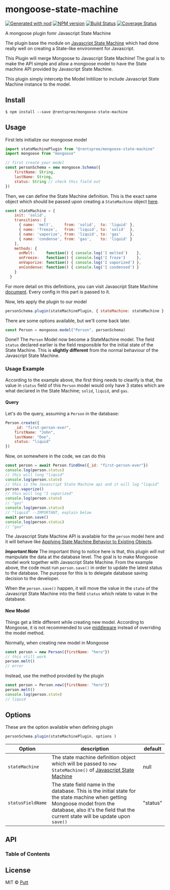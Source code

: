 # mongoose-state-machine

[![Generated with nod](https://img.shields.io/badge/generator-nod-2196F3.svg?style=flat-square)](https://github.com/diegohaz/nod)
[![NPM version](https://img.shields.io/npm/v/@rentspree/mongoose-state-machine.svg?style=flat-square)](https://npmjs.org/package/mongoose-state-machine)
[![Build Status](https://img.shields.io/travis/rentspree/mongoose-state-machine/master.svg?style=flat-square)](https://travis-ci.org/rentspree/mongoose-state-machine) [![Coverage Status](https://img.shields.io/codecov/c/github/rentspree/mongoose-state-machine/master.svg?style=flat-square)](https://codecov.io/gh/rentspree/mongoose-state-machine/branch/master)

A mongoose plugin fomr Javascript State Machine

The plugin base the module on [Javascript State Machine](https://github.com/jakesgordon/javascript-state-machine) which had done really well on creating a State-like environment for Javascript.

This Plugin will merge Mongoose to Javascript State Machine! The goal is to make the API simple and allow a mongoose model to have the State machine API provided by Javascript State Machine.

This plugin simply intercetp the Model Initilizer to include Javascript State Machine instance to the model.

## Install

    $ npm install --save @rentspree/mongoose-state-machine

## Usage

First lets initialize our mongoose model
```js
import stateMachinePlugin from "@rentspree/mongoose-state-machine"
import mongoose from "mongoose"

// first create your model
const personSchema = new mongoose.Schema({
    firstName: String,
    lastName: String,
    status: String // check this field out
})
```

Then, we can define the State Machine definition. This is the exact same object which should be passed upon creating a `StateMachine` object [here](https://github.com/jakesgordon/javascript-state-machine#usage).

```js
const stateMachine = {
    init: 'solid',
    transitions: [
      { name: 'melt',     from: 'solid',  to: 'liquid' },
      { name: 'freeze',   from: 'liquid', to: 'solid'  },
      { name: 'vaporize', from: 'liquid', to: 'gas'    },
      { name: 'condense', from: 'gas',    to: 'liquid' }
    ],
    methods: {
      onMelt:     function() { console.log('I melted')    },
      onFreeze:   function() { console.log('I froze')     },
      onVaporize: function() { console.log('I vaporized') },
      onCondense: function() { console.log('I condensed') }
    }
  }
```

For more detail on this definitions, you can visit Javascript State Machine [document](https://github.com/jakesgordon/javascript-state-machine#documentation). Every config in this part is passed to it.

Now, lets apply the plugin to our model

```js
personSchema.plugin(stateMachinePlugin, { stateMachine: stateMachine } )
```

There are some options available, but we'll come back later.

```js
const Person = mongoose.model("Person", personSchema)
```

Done!! The `Person` Model now become a StateMachine model. The field `status` declared earlier is the field responsible for the initial state of the State Machine. This is **slightly different** from the normal behaviour of the Javascript State Machine.

### Usage Example

According to the example above, the first thing needs to clearify is that, the value in `status` field of this `Person` model would only have 3 states which are what declared in the State Machine; `solid`, `liquid`, and `gas`.

#### Query

Let's do the query, assuming a `Person` in the database:

```js
Person.create({
    _id: "first-person-ever",
    firstName: "John",
    lastName: "Doe",
    status: "liquid"
})
```

Now, on somewhere in the code, we can do this

```js
const person = await Person.findOne({_id: "first-person-ever"})
console.log(person.status)
// this will long "liquid"
console.log(person.state)
// this is the Javascript State Machine api and it will log "liquid"
person.vaporize()
// this will log "I vaporized"
console.log(person.state)
// "gas"
console.log(person.status)
// "liquid" --IMPORTANT, explain below
await person.save()
console.log(person.status)
// "gas"
```

The Javascript State Machine API is available for the `person` model here and it will behave like [Applying State Machine Behavior to Existing Objects](https://github.com/jakesgordon/javascript-state-machine/blob/master/docs/state-machine-factory.md#applying-state-machine-behavior-to-existing-objects).

***Important Note*** The important thing to notice here is that, this plugin *will not* manipulate the data at the database level. The goal is to make Mongoose model work together with Javascript State Machine. From the example above, the code must run `person.save()` in order to update the latest status to the database. The purpose for this is to delegate database saving decision to the developer.

When the `person.save()` happen, it will move the value in the `state` of the Javascript State Machine into the field `status` which relate to value in the database.

#### New Model

Things get a little different while creating new model. According to Mongoose, it is not recommended to use [middleware](https://mongoosejs.com/docs/middleware.html) instead of overriding the model method.

Normally, when creating new model in Mongoose

```js
const person = new Person({firstName: "hero"})
// this still work
person.melt()
// error
```

Instead, use the method provided by the plugin
```js
const person = Person.new({firstName: "hero"})
person.melt()
console.log(person.state)
// liquid
```

## Options

These are the option available when defining plugin

```js
personSchema.plugin(stateMachinePlugin, options )
```


Option | description | default 
---------|----------|---------
 `stateMachine` | The state machine definition object which will be passed to `new StateMachine()` of [Javascript State Machine](https://github.com/jakesgordon/javascript-state-machine#usage) | null 
  `statusFieldName` | The state field name in the database. This is the initial state for the state machine when getting Mongoose model from the database, also it's the field that the current state will be update upon `save()` | "status" 

## API

<!-- Generated by documentation.js. Update this documentation by updating the source code. -->

### Table of Contents

## License

MIT © [Putt](https://github.com/rentspree)

